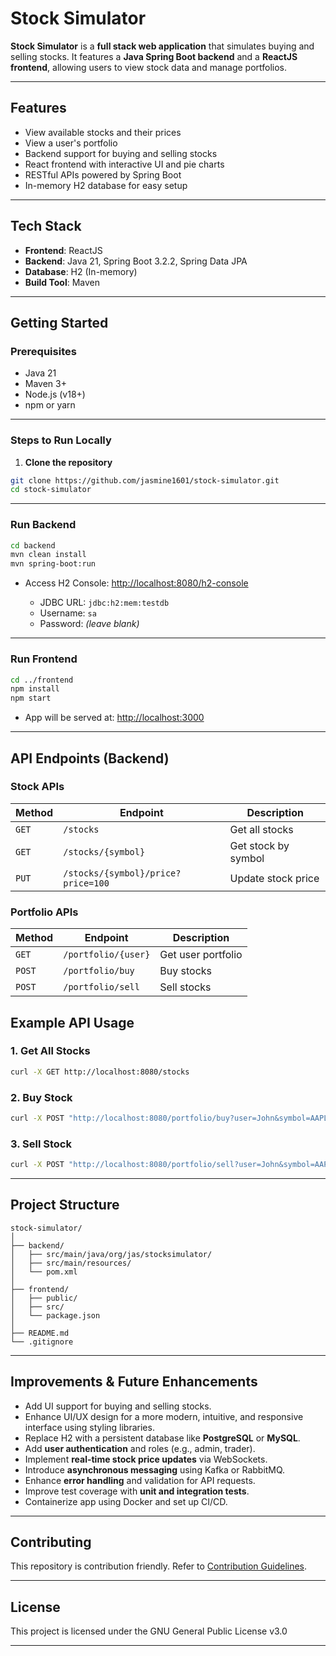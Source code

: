 # Stock Simulator

**Stock Simulator** is a **full stack web application** that simulates buying and selling stocks.
It features a **Java Spring Boot backend** and a **ReactJS frontend**, allowing users to view stock data and manage portfolios.

---

## Features

* View available stocks and their prices
* View a user's portfolio
* Backend support for buying and selling stocks
* React frontend with interactive UI and pie charts
* RESTful APIs powered by Spring Boot
* In-memory H2 database for easy setup

---

## Tech Stack

* **Frontend**: ReactJS
* **Backend**: Java 21, Spring Boot 3.2.2, Spring Data JPA
* **Database**: H2 (In-memory)
* **Build Tool**: Maven

---

## Getting Started

### Prerequisites

* Java 21
* Maven 3+
* Node.js (v18+)
* npm or yarn

---

### Steps to Run Locally

1. **Clone the repository**

```sh
git clone https://github.com/jasmine1601/stock-simulator.git
cd stock-simulator
```

---

### Run Backend

```sh
cd backend
mvn clean install
mvn spring-boot:run
```

* Access H2 Console: [http://localhost:8080/h2-console](http://localhost:8080/h2-console)

  * JDBC URL: `jdbc:h2:mem:testdb`
  * Username: `sa`
  * Password: *(leave blank)*

---

### Run Frontend

```sh
cd ../frontend
npm install
npm start
```

* App will be served at: [http://localhost:3000](http://localhost:3000)

---

## API Endpoints (Backend)

### **Stock APIs**

| Method | Endpoint                           | Description         |
| ------ | ---------------------------------- | ------------------- |
| `GET`  | `/stocks`                          | Get all stocks      |
| `GET`  | `/stocks/{symbol}`                 | Get stock by symbol |
| `PUT`  | `/stocks/{symbol}/price?price=100` | Update stock price  |

### **Portfolio APIs**

| Method | Endpoint            | Description        |
| ------ | ------------------- | ------------------ |
| `GET`  | `/portfolio/{user}` | Get user portfolio |
| `POST` | `/portfolio/buy`    | Buy stocks         |
| `POST` | `/portfolio/sell`   | Sell stocks        |

## Example API Usage

### **1. Get All Stocks**
```sh
curl -X GET http://localhost:8080/stocks
```

### **2. Buy Stock**
```sh
curl -X POST "http://localhost:8080/portfolio/buy?user=John&symbol=AAPL&quantity=10"
```

### **3. Sell Stock**
```sh
curl -X POST "http://localhost:8080/portfolio/sell?user=John&symbol=AAPL&quantity=5"
```
---

## **Project Structure**

```
stock-simulator/
│
├── backend/
│   ├── src/main/java/org/jas/stocksimulator/
│   ├── src/main/resources/
│   └── pom.xml
│
├── frontend/
│   ├── public/
│   ├── src/
│   └── package.json
│
├── README.md
└── .gitignore
```

---

## **Improvements & Future Enhancements**

- Add UI support for buying and selling stocks.
- Enhance UI/UX design for a more modern, intuitive, and responsive interface using styling libraries.
- Replace H2 with a persistent database like **PostgreSQL** or **MySQL**.
- Add **user authentication** and roles (e.g., admin, trader).
- Implement **real-time stock price updates** via WebSockets.
- Introduce **asynchronous messaging** using Kafka or RabbitMQ.
- Enhance **error handling** and validation for API requests.
- Improve test coverage with **unit and integration tests**.
- Containerize app using Docker and set up CI/CD.

---

## Contributing

This repository is contribution friendly. Refer to [Contribution Guidelines](.github/contributing.md).

---

## License
This project is licensed under the GNU General Public License v3.0

---